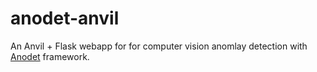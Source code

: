 # anodet-anvil
An Anvil + Flask webapp for for computer vision anomlay detection with [Anodet](https://github.com/OpenAOI/anodet) framework.
